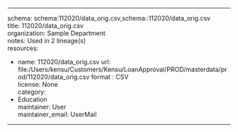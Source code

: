 


---  
schema: schema:112020/data_orig.csv,schema::112020/data_orig.csv  
title: 112020/data_orig.csv  
organization: Sample Department  
notes: Used in 2 lineage(s)  
resources:  
  - name: 112020/data_orig.csv 
    url: file:/Users/kensu/Customers/Kensu/LoanApproval/PROD/masterdata/prod/112020/data_orig.csv 
    format : CSV  
license: None  
category:
  - Education  
maintainer: User  
maintainer_email: UserMail  
---